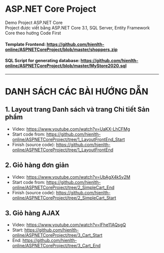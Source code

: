 # ASP.NET Core Project
Demo Project ASP.NET Core\
Project được viết bằng ASP.NET Core 3.1, SQL Server, Entity Framework Core theo hướng Code First

#### Template Frontend: https://github.com/hienlth-online/ASPNETCoreProject/blob/master/shoppers.zip

#### SQL Script for generating database: https://github.com/hienlth-online/ASPNETCoreProject/blob/master/MyStore2020.sql

-----------------------------------------
# DANH SÁCH CÁC BÀI HƯỚNG DẪN

## 1. Layout trang Danh sách và trang Chi tiết Sản phẩm
* Video: https://www.youtube.com/watch?v=UaKX-LhCFMg
* Start code from: https://github.com/hienlth-online/ASPNETCoreProject/tree/1_LayoutFrontEnd_Start
* Finish (source code): https://github.com/hienlth-online/ASPNETCoreProject/tree/1_LayoutFrontEnd

## 2. Giỏ hàng đơn giản
* Video: https://www.youtube.com/watch?v=UbAgX4k5y2M
* Start code from: https://github.com/hienlth-online/ASPNETCoreProject/tree/2_SimpleCart_End
* Finish (source code): https://github.com/hienlth-online/ASPNETCoreProject/tree/2_SimpleCart_Start

## 3. Giỏ hàng AJAX
* Video: https://www.youtube.com/watch?v=lFhe11AQsgQ
* Start: https://github.com/hienlth-online/ASPNETCoreProject/tree/3_Cart_Start
* End: https://github.com/hienlth-online/ASPNETCoreProject/tree/3_Cart_End